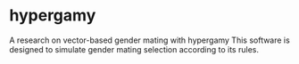 # hypergamy
A research on vector-based gender mating with hypergamy
This software is designed to simulate gender mating selection according to its rules.
